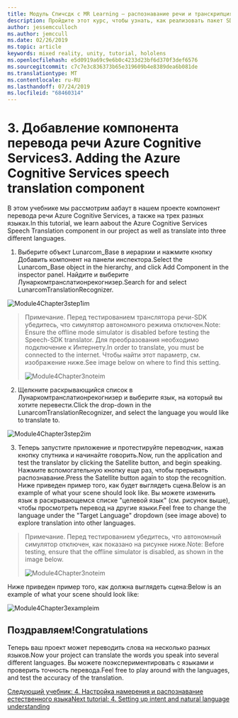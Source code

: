 ```yaml
---
title: Модуль Спичсдк с MR Learning — распознавание речи и транскрипция
description: Пройдите этот курс, чтобы узнать, как реализовать пакет SDK для службы распознавания речи Azure в приложении смешанной реальности.
author: jessemcculloch
ms.author: jemccull
ms.date: 02/26/2019
ms.topic: article
keywords: mixed reality, unity, tutorial, hololens
ms.openlocfilehash: e5d0919a69c9e6b0c4233d23bf6d370f3def6576
ms.sourcegitcommit: c7c7e3c836373b65e319609b4e8389dea6b081de
ms.translationtype: MT
ms.contentlocale: ru-RU
ms.lasthandoff: 07/24/2019
ms.locfileid: "68460314"
---
```

# <a name="3----adding-the-azure-cognitive-services-speech-translation-component"></a><span data-ttu-id="8159c-104">3.    Добавление компонента перевода речи Azure Cognitive Services</span><span class="sxs-lookup"><span data-stu-id="8159c-104">3.    Adding the Azure Cognitive Services speech translation component</span></span>

<span data-ttu-id="8159c-105">В этом учебнике мы рассмотрим аабаут в нашем проекте компонент перевода речи Azure Cognitive Services, а также на трех разных языках.</span><span class="sxs-lookup"><span data-stu-id="8159c-105">In this tutorial, we learn aabout the Azure Cognitive Services Speech Translation component in our project as well as translate into three different languages.</span></span> 

1. <span data-ttu-id="8159c-106">Выберите объект Lunarcom_Base в иерархии и нажмите кнопку Добавить компонент на панели инспектора.</span><span class="sxs-lookup"><span data-stu-id="8159c-106">Select the Lunarcom_Base object in the hierarchy, and click Add Component in the inspector panel.</span></span> <span data-ttu-id="8159c-107">Найдите и выберите Лунаркомтранслатионрекогнизер.</span><span class="sxs-lookup"><span data-stu-id="8159c-107">Search for and select LunarcomTranslationRecognizer.</span></span>

![Module4Chapter3step1im](images/module4chapter3step1im.PNG)

> <span data-ttu-id="8159c-109">Примечание. Перед тестированием транслятора речи-SDK убедитесь, что симулятор автономного режима отключен.</span><span class="sxs-lookup"><span data-stu-id="8159c-109">Note: Ensure the offline mode simulator is disabled before testing the Speech-SDK translator.</span></span> <span data-ttu-id="8159c-110">Для преобразования необходимо подключение к Интернету.</span><span class="sxs-lookup"><span data-stu-id="8159c-110">In order to translate, you must be connected to the internet.</span></span> <span data-ttu-id="8159c-111">Чтобы найти этот параметр, см. изображение ниже.</span><span class="sxs-lookup"><span data-stu-id="8159c-111">See image below on where to find this setting.</span></span> 
>
> ![Module4Chapter3noteim](images/module4chapter3noteim.PNG)

2. <span data-ttu-id="8159c-113">Щелкните раскрывающийся список в Лунаркомтранслатионрекогнизер и выберите язык, на который вы хотите перевести.</span><span class="sxs-lookup"><span data-stu-id="8159c-113">Click the drop-down in the LunarcomTranslationRecognizer, and select the language you would like to translate to.</span></span>

![Module4Chapter3step2im](images/module4chapter3step2im.PNG)

3. <span data-ttu-id="8159c-115">Теперь запустите приложение и протестируйте переводчик, нажав кнопку спутника и начинайте говорить.</span><span class="sxs-lookup"><span data-stu-id="8159c-115">Now, run the application and test the translator by clicking the Satellite button, and begin speaking.</span></span> <span data-ttu-id="8159c-116">Нажмите вспомогательную кнопку еще раз, чтобы прерывать распознавание.</span><span class="sxs-lookup"><span data-stu-id="8159c-116">Press the Satellite button again to stop the recognition.</span></span> <span data-ttu-id="8159c-117">Ниже приведен пример того, как будет выглядеть сцена.</span><span class="sxs-lookup"><span data-stu-id="8159c-117">Below is an example of what your scene should look like.</span></span> <span data-ttu-id="8159c-118">Вы можете изменить язык в раскрывающемся списке "целевой язык" (см. рисунок выше), чтобы просмотреть перевод на другие языки.</span><span class="sxs-lookup"><span data-stu-id="8159c-118">Feel free to change the language under the "Target Language" dropdown (see image above) to explore translation into other languages.</span></span>

> <span data-ttu-id="8159c-119">Примечание. Перед тестированием убедитесь, что автономный симулятор отключен, как показано на рисунке ниже.</span><span class="sxs-lookup"><span data-stu-id="8159c-119">Note: Before testing, ensure that the offline simulator is disabled, as shown in the image below.</span></span>
>
> ![Module4Chapter3noteim](images/module4chapter3noteim.PNG)

<span data-ttu-id="8159c-121">Ниже приведен пример того, как должна выглядеть сцена:</span><span class="sxs-lookup"><span data-stu-id="8159c-121">Below is an example of what your scene should look like:</span></span>

![Module4Chapter3exampleim](images/module4chapter3exampleim.PNG)

## <a name="congratulations"></a><span data-ttu-id="8159c-123">Поздравляем!</span><span class="sxs-lookup"><span data-stu-id="8159c-123">Congratulations</span></span>

<span data-ttu-id="8159c-124">Теперь ваш проект может переводить слова на несколько разных языков.</span><span class="sxs-lookup"><span data-stu-id="8159c-124">Now  your project can translate the words you speak into several different languages.</span></span> <span data-ttu-id="8159c-125">Вы можете поэкспериментировать с языками и проверить точность перевода.</span><span class="sxs-lookup"><span data-stu-id="8159c-125">Feel free to play around with the languages, and test the accuracy of the translation.</span></span> 

[<span data-ttu-id="8159c-126">Следующий учебник: 4.  Настройка намерения и распознавание естественного языка</span><span class="sxs-lookup"><span data-stu-id="8159c-126">Next tutorial: 4.  Setting up intent and natural language understanding</span></span>](mrlearning-speechSDK-ch4.md)

